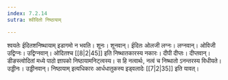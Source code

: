 ```yaml
---
index: 7.2.14
sutra: श्वीदितो निष्ठायाम्

---
```

श्वयतेः ईदितशनिष्थायाम् इडागमो न भवति। शूनः। शूनवान्। ईदितः ओलजी लग्नः। लग्नवान्। ओविजी उद्विग्नः। उद्विग्नवान्। ओदितश्च [[8|2|45]] इति निष्थातकारस्य नकारः। दीपी दीप्तः। दीप्तवान्। डीङस्त्वोदितां मध्ये पाठो ज्ञापको निष्ठायामनिट्त्वस्य। स हि नत्वार्थः, नत्वं च निष्थातो ऽनन्तरस्य विधीयते। उड्डीनः। उड्डीनवान्। निष्ठायाम् इत्यधिकारः आर्धधातुकस्य इड्वलादेः [[7|2|35]] इति यावत्।